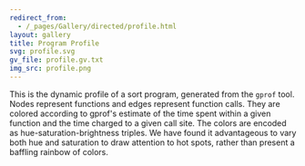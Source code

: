 ```yaml
---
redirect_from:
  - /_pages/Gallery/directed/profile.html
layout: gallery
title: Program Profile
svg: profile.svg
gv_file: profile.gv.txt
img_src: profile.png
---
```

This is the dynamic profile of a sort program,
generated from the `gprof` tool.  Nodes represent
functions and edges represent function calls.
They are colored according to gprof's estimate
of the time spent within a given function and
the time charged to a given call site.
The colors are encoded as hue-saturation-brightness
triples.  We have found it advantageous to vary both
hue and saturation to draw attention to hot spots,
rather than present a baffling rainbow of colors.
